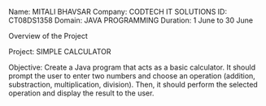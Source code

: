 Name: MITALI BHAVSAR
Company: CODTECH IT SOLUTIONS
ID: CT08DS1358
Domain: JAVA PROGRAMMING
Duration: 1 June to 30 June

Overview of the Project

Project: SIMPLE CALCULATOR

Objective:
Create a Java program that acts as a basic calculator. It should prompt the user to enter two numbers and choose an operation (addition, substraction, multiplication, division). Then, it should perform the 
selected operation and display the result to the user.
